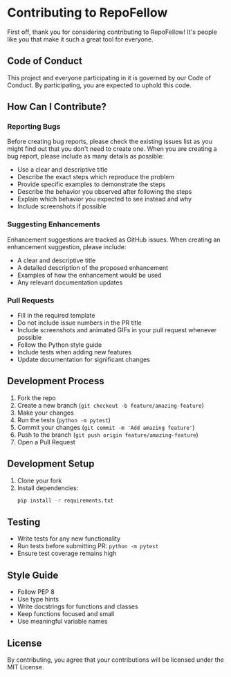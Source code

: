 # Contributing to RepoFellow

First off, thank you for considering contributing to RepoFellow! It's people like you that make it such a great tool for everyone.

## Code of Conduct

This project and everyone participating in it is governed by our Code of Conduct. By participating, you are expected to uphold this code.

## How Can I Contribute?

### Reporting Bugs

Before creating bug reports, please check the existing issues list as you might find out that you don't need to create one. When you are creating a bug report, please include as many details as possible:

- Use a clear and descriptive title
- Describe the exact steps which reproduce the problem
- Provide specific examples to demonstrate the steps
- Describe the behavior you observed after following the steps
- Explain which behavior you expected to see instead and why
- Include screenshots if possible

### Suggesting Enhancements

Enhancement suggestions are tracked as GitHub issues. When creating an enhancement suggestion, please include:

- A clear and descriptive title
- A detailed description of the proposed enhancement
- Examples of how the enhancement would be used
- Any relevant documentation updates

### Pull Requests

- Fill in the required template
- Do not include issue numbers in the PR title
- Include screenshots and animated GIFs in your pull request whenever possible
- Follow the Python style guide
- Include tests when adding new features
- Update documentation for significant changes

## Development Process

1. Fork the repo
2. Create a new branch (`git checkout -b feature/amazing-feature`)
3. Make your changes
4. Run the tests (`python -m pytest`)
5. Commit your changes (`git commit -m 'Add amazing feature'`)
6. Push to the branch (`git push origin feature/amazing-feature`)
7. Open a Pull Request

## Development Setup

1. Clone your fork
2. Install dependencies:
   ```bash
   pip install -r requirements.txt
   ```

## Testing

- Write tests for any new functionality
- Run tests before submitting PR: `python -m pytest`
- Ensure test coverage remains high

## Style Guide

- Follow PEP 8
- Use type hints
- Write docstrings for functions and classes
- Keep functions focused and small
- Use meaningful variable names

## License

By contributing, you agree that your contributions will be licensed under the MIT License.
